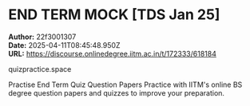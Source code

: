 # END TERM MOCK [TDS Jan 25]

**Author:** 22f3001307  
**Date:** 2025-04-11T08:45:48.950Z  
**URL:** https://discourse.onlinedegree.iitm.ac.in/t/172333/618184




quizpractice.space



Practise End Term Quiz Question Papers
Practice with IITM's online BS degree question papers and quizzes to improve your preparation.






